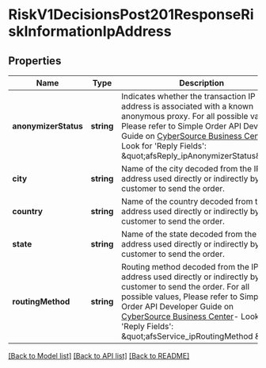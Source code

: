 # RiskV1DecisionsPost201ResponseRiskInformationIpAddress

## Properties
Name | Type | Description | Notes
------------ | ------------- | ------------- | -------------
**anonymizerStatus** | **string** | Indicates whether the transaction IP address is associated with a known anonymous proxy. For all possible values, Please refer to Simple Order API Developer Guide on [CyberSource Business Center](https://ebc2.cybersource.com/ebc2/)- Look for &#39;Reply Fields&#39;: \&quot;afsReply_ipAnonymizerStatus\&quot;. | [optional] 
**city** | **string** | Name of the city decoded from the IP address used directly or indirectly by the customer to send the order. | [optional] 
**country** | **string** | Name of the country decoded from the IP address used directly or indirectly by the customer to send the order. | [optional] 
**state** | **string** | Name of the state decoded from the IP address used directly or indirectly by the customer to send the order. | [optional] 
**routingMethod** | **string** | Routing method decoded from the IP address used directly or indirectly by the customer to send the order. For all possible values, Please refer to Simple Order API Developer Guide on [CyberSource Business Center](https://ebc2.cybersource.com/ebc2/)- Look for &#39;Reply Fields&#39;: \&quot;afsService_ipRoutingMethod \&quot;. | [optional] 

[[Back to Model list]](../README.md#documentation-for-models) [[Back to API list]](../README.md#documentation-for-api-endpoints) [[Back to README]](../README.md)


